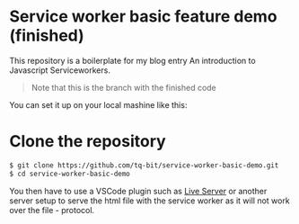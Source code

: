 # Service worker basic feature demo (finished)

This repository is a boilerplate for my blog entry An introduction to Javascript Serviceworkers.

> Note that this is the branch with the finished code

You can set it up on your local mashine like this:

# Clone the repository

```sh
$ git clone https://github.com/tq-bit/service-worker-basic-demo.git
$ cd service-worker-basic-demo
```

You then have to use a VSCode plugin such as [Live Server](https://marketplace.visualstudio.com/items?itemName=ritwickdey.LiveServer) or another server setup to serve the html file with the service worker as it will not work over the file - protocol.
